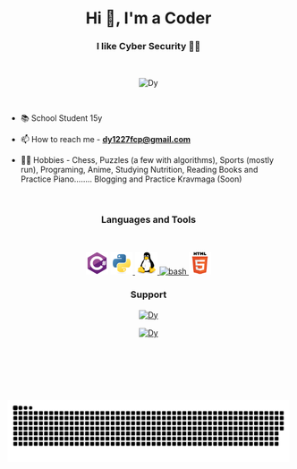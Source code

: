 
<h1 align="center">Hi 👋, I'm a Coder</h1>
<h3 align="center">I like Cyber Security 🕵️‍♂️</h3>

</br>
<p align="center"> <img src="https://komarev.com/ghpvc/?username=Dy1337&label=Profile%20views&color=0e75b6&style=flat" alt="Dy" /> </p>
</br>

- 📚 School Student 15y 

- 📫 How to reach me - **dy1227fcp@gmail.com**

- 🧙‍♂️ Hobbies - Chess, Puzzles (a few with algorithms), Sports (mostly run), Programing, Anime, Studying Nutrition, Reading Books and Practice Piano........ Blogging and Practice Kravmaga (Soon)

</br>

<p align="left">

</p>

<h3 align="center">Languages and Tools</h3>
</br>
<p <a href="https://www.w3schools.com/cs/" target="_blank" align="center"> <img src="https://raw.githubusercontent.com/devicons/devicon/master/icons/csharp/csharp-original.svg" alt="csharp" width="40" height="40"/> <a href="https://www.python.org" target="_blank"> <img src="https://raw.githubusercontent.com/devicons/devicon/master/icons/python/python-original.svg" alt="python" width="40" height="40"/> </a> <a href="https://www.linux.org/" target="_blank"> <img src="https://raw.githubusercontent.com/devicons/devicon/master/icons/linux/linux-original.svg" alt="linux" width="40" height="40"/> <a href="https://www.gnu.org/software/bash/" target="_blank"> <img src="https://www.vectorlogo.zone/logos/gnu_bash/gnu_bash-icon.svg" alt="bash" width="40" height="40"/> </a> <a href="https://www.w3.org/html/" target="_blank"> <img src="https://raw.githubusercontent.com/devicons/devicon/master/icons/html5/html5-original-wordmark.svg" alt="html5" width="40" height="40"/> </a> 

<h3 align="center">Support</h3>
 <center>
<p><a href="https://www.paypal.com/myaccount/transfer/homepage"> <img align="center" src="https://www.cigafun.com/image/cigafun-paypal.webp" height="50" width="210" alt="Dy" /></a>
<p><a href="https://www.buymeacoffee.com/Dy1337?new=1"> <img align="center" src="https://cdn.buymeacoffee.com/buttons/v2/default-yellow.png" height="50" width="210" alt="Dy" /></a></p><br><br>
</br>
</br>

</div>
  
  ##
 
<div> 
 
  ![Snake animation](https://github.com/Dy1337/Dy1337/blob/main/snake.svg) 
 
</div>
</center>

